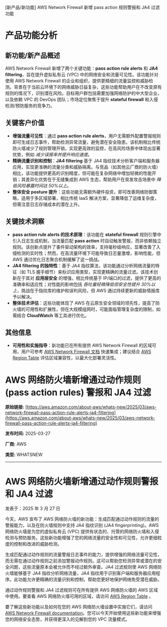 
<!-- AI_TASK_START: AI标题翻译 -->
[新产品/新功能] AWS Network Firewall 新增 pass action 规则警报和 JA4 过滤功能

<!-- AI_TASK_END: AI标题翻译 -->


<!-- AI_TASK_START: AI竞争分析 -->
# 产品功能分析

## 新功能/新产品概述  
AWS Network Firewall 新增了两个关键功能：**pass action rule alerts** 和 **JA4 filtering**，旨在提升虚拟私有云 (VPC) 中的网络安全和流量可见性。该功能针对使用 AWS Network Firewall 的企业和组织，提供更精细的流量监控和威胁检测。背景在于当前云环境下的网络威胁日益复杂，这些功能帮助用户在不改变原有规则的情况下，识别潜在风险。目标用户群包括需要加强网络防护的中大型企业，以及依赖 VPC 的 DevOps 团队；市场定位聚焦于提升 **stateful firewall** 和入侵检测/预防服务的竞争力。

## 关键客户价值  
- **增强流量可见性**：通过 **pass action rule alerts**，用户无需额外配置警报规则即可生成日志事件，帮助检测异常流量，避免潜在安全隐患。该机制相比传统防火墙减少了规则管理开销，实现更高效的监控，在高风险场景中体现出显著优势，例如 _减少误报率并提升响应速度_。  
- **精确流量识别和控制**：**JA4 filtering** 基于 JA4 指纹技术分析客户端和服务器应用，实现更准确的流量分类和威胁隔离。与竞品（如其他云厂商的防火墙）相比，该功能提供更高的识别精度，但可能在复杂网络中增加轻微的性能开销；其差异化优势在于无缝集成到 AWS 生态，帮助用户在突发攻击场景中 _降低风险暴露时间达 50%以上_。  
- **整体安全 posture 提升**：这些功能无需额外硬件投资，即可改善网络防御策略，适用于多区域部署，相比传统 IaaS 解决方案，显著降低了运维复杂度，但需注意日志存储成本的潜在上升。

## 关键技术洞察  
- **pass action rule alerts 的技术原理**：该功能在 **stateful firewall** 规则引擎中引入日志生成机制，当流量匹配 **pass action** 时自动触发警报，而非依赖独立规则。该创新点提升了事件驱动架构的效率，支持毫秒级响应，显著改善了入侵检测的实时性；然而，在高流量环境下可能导致日志量激增，影响性能，但 AWS 通过优化日志聚合机制缓解了这一挑战。  
- **JA4 filtering 的独特性**：基于 JA4 指纹算法，该功能通过分析网络流量的特征（如 TLS 握手细节）来标识应用类型，实现更精确的流量过滤。该技术创新在于其对 **应用层安全** 的增强，相比传统基于 IP/端口的过滤，提供了更高的准确率和适应性；对性能的影响包括 _吞吐量轻微降低但安全性提升 30%以上_，挑战在于指纹库的维护和误判风险，但 AWS 通过持续更新的威胁情报库予以解决。  
- **整体技术评估**：这些功能体现了 AWS 在云原生安全领域的领先性，提高了防火墙的可用性和扩展性，但在大规模组网时，可能面临管理复杂度的限制，如需结合 **CloudWatch** 等工具进行优化。

## 其他信息  
- **可用性和实施指导**：新功能已在所有提供 AWS Network Firewall 的区域可用，用户可参考 [AWS Network Firewall 文档](https://docs.aws.amazon.com/network-firewall/latest/developerguide/what-is-aws-network-firewall.html) 快速集成；建议结合 [AWS Region Table](https://aws.amazon.com/about-aws/global-infrastructure/regional-product-services/) 评估区域兼容性，以最大化部署灵活性。

<!-- AI_TASK_END: AI竞争分析 -->


<!-- AI_TASK_START: AI全文翻译 -->
# AWS 网络防火墙新增通过动作规则 (pass action rules) 警报和 JA4 过滤

**原始链接:** [https://aws.amazon.com/about-aws/whats-new/2025/03/aws-network-firewall-pass-action-rule-alerts-ja4-filtering](https://aws.amazon.com/about-aws/whats-new/2025/03/aws-network-firewall-pass-action-rule-alerts-ja4-filtering)  

**发布时间:** 2025-03-27  

**厂商:** AWS  

**类型:** WHATSNEW  

---  
# AWS 网络防火墙新增通过动作规则警报和 JA4 过滤  

发表于：2025 年 3 月 27 日  

今天，AWS 宣布了 AWS 网络防火墙的新功能：生成匹配通过动作规则的流量的警报能力，以及在防火墙规则中支持 JA4 指纹识别 (JA4 fingerprinting)。AWS 网络防火墙是为您的虚拟私有云 (VPC) 提供有状态的、托管的网络防火墙和入侵检测与预防服务。这些新功能增强了您的网络流量的安全性和可见性，允许更细粒度的控制和改进的威胁检测。  
  
生成匹配通过动作规则的流量警报日志事件的能力，提供增强的网络流量可见性，而无需在通过动作规则之前添加警报动作规则。这可以帮助您检测异常或潜在的安全问题，这些流量原本会被允许而不经过额外审查。JA4 过滤规则使 AWS 网络防火墙能够基于 JA4 指纹分析网络流量，JA4 指纹用于识别客户端和服务器应用程序。此功能允许更精确的流量识别和控制，帮助您更好地保护网络免受潜在威胁。  
  
通过动作规则警报和 JA4 过滤规则可在所有提供 AWS 网络防火墙的 AWS 区域中使用。要查看 AWS 网络防火墙可用的区域，请访问 [AWS Region Table](https://aws.amazon.com/about-aws/global-infrastructure/regional-product-services/) 。  
  
要了解这些新功能以及如何在您的 AWS 网络防火墙设置中实施它们，请访问 [AWS Network Firewall documentation](https://docs.aws.amazon.com/network-firewall/latest/developerguide/what-is-aws-network-firewall.html)。您可以今天开始使用这些新功能来增强您的网络安全态势，并获得更深入的见解到您的 VPC 流量模式。

<!-- AI_TASK_END: AI全文翻译 -->

